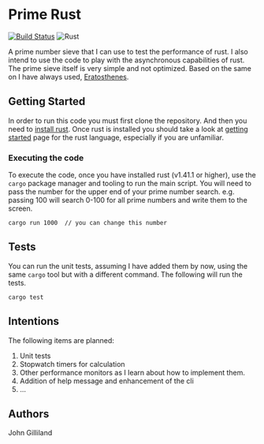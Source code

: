 # Prime Rust 
[![Build Status](https://travis-ci.com/elusive/rust_prime_sieve.svg?branch=master)](https://travis-ci.com/elusive/rust_prime_sieve) ![Rust](https://github.com/elusive/rust_prime_sieve/workflows/Rust/badge.svg)

A prime number sieve that I can use to test the performance of rust.  I also intend to use the code to play with the asynchronous capabilities of rust.  The prime sieve itself is very simple and not optimized.  Based on the same on I have always used, [Eratosthenes](https://en.wikipedia.org/wiki/Sieve_of_Eratosthenes).

## Getting Started
In order to run this code you must first clone the repository.  And then you need to [install rust](https://www.rust-lang.org/tools/install).  Once rust is installed you should take a look at [getting started](https://www.rust-lang.org/learn/get-started) page for the rust language, especially if you are unfamiliar.

### Executing the code
To execute the code, once you have installed rust (v1.41.1 or higher), use the `cargo` package manager and tooling to run the main script.  You will need to pass the number for the upper end of your prime number search.  e.g. passing 100 will search 0-100 for all prime numbers and write them to the screen.

```
cargo run 1000  // you can change this number
```

## Tests
You can run the unit tests, assuming I have added them by now, using the same `cargo` tool but with a different command.  The following will run the tests.

```
cargo test
```

## Intentions
The following items are planned:
1. Unit tests
2. Stopwatch timers for calculation
3. Other performance monitors as I learn about how to implement them.
4. Addition of help message and enhancement of the cli
5. ...

## Authors
John Gilliland
